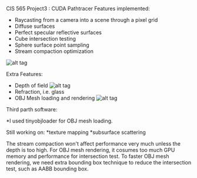 CIS 565 Project3 : CUDA Pathtracer
Features implemented:

* Raycasting from a camera into a scene through a pixel grid
* Diffuse surfaces
* Perfect specular reflective surfaces
* Cube intersection testing
* Sphere surface point sampling
* Stream compaction optimization

![alt tag](https://github.com/zxm5010/Project3-Pathtracer/blob/master/test.0.jpg)

Extra Features:
* Depth of field
![alt tag](https://github.com/zxm5010/Project3-Pathtracer/blob/master/depth_field.jpg)
* Refraction, i.e. glass
* OBJ Mesh loading and rendering
![alt tag](https://github.com/zxm5010/Project3-Pathtracer/blob/master/obj_loader.jpg)

Third parth software:

*I used tinyobjloader for OBJ mesh loading. 

Still working on:
*texture mapping 
*subsurface scattering

The stream compaction won't affect performance very much unless the depth is too high. For OBJ mesh rendering, it cosumes too much GPU memory and performance for intersection test. To faster OBJ mesh rendering, we need extra bounding box technique to reduce the intersection test, such as AABB bounding box. 